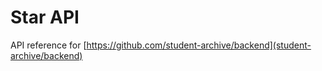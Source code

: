 # Star API

API reference for [https://github.com/student-archive/backend](student-archive/backend)

